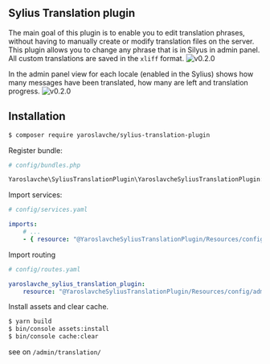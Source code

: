 ## Sylius Translation plugin

The main goal of this plugin is to enable you to edit translation phrases, without having to manually create or modify translation files on the server. This plugin allows you to change any phrase that is in Silyus in admin panel. All custom translations are saved in the `xliff` format.
![v0.2.0](http://i.piccy.info/i9/68769484bd712a8201b589d7e3583667/1551895248/166468/1305830/Screenshot_20190306_195601.png)


In the admin panel view for each locale (enabled in the Sylius) shows how many messages have been translated, how many are left and translation progress.
![v0.2.0](http://i.piccy.info/i9/d48f5c7b2108cc2f27f7aa299c539139/1551895214/152581/1305830/Screenshot_20190306_195449.png)

## Installation

```bash
$ composer require yaroslavche/sylius-translation-plugin
```

Register bundle:
```php
# config/bundles.php

Yaroslavche\SyliusTranslationPlugin\YaroslavcheSyliusTranslationPlugin::class => ['all' => true],
```

Import services:
```yaml
# config/services.yaml

imports:
    # ...
    - { resource: "@YaroslavcheSyliusTranslationPlugin/Resources/config/services.yml" }
```

Import routing
```yaml
# config/routes.yaml

yaroslavche_sylius_translation_plugin:
    resource: "@YaroslavcheSyliusTranslationPlugin/Resources/config/admin_routing.yml"
```

Install assets and clear cache.
```bash
$ yarn build
$ bin/console assets:install
$ bin/console cache:clear
```

see on `/admin/translation/`

